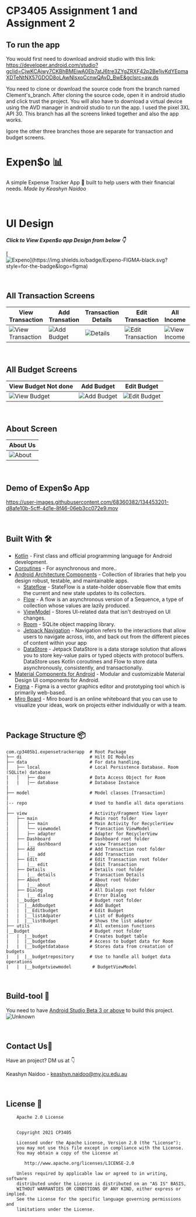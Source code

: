 # CP3405  Assignment 1 and Assignment 2

## To run the app

You would first need to download android studio with this link: https://developer.android.com/studio?gclid=CjwKCAjwy7CKBhBMEiwA0Eb7atJ6tre3ZYgZRXF42p2Be1jvKdYEpmaXDTeNtNX57GDOD8oLAwNIsxoCcnwQAvD_BwE&gclsrc=aw.ds

You need to clone or download the source code from the branch named Clement's_branch. After cloning the source code, open it in android studio and click trust the project. You will also have to download a virtual device using the AVD manager in android studio to run the app. I used the pixel 3XL API 30. This branch has all the screens linked together and also the app works.

Igore the other three branches those are separate for transaction and budget screens.

# Expen$o 📊

A simple Expense Tracker App 📱 built to help users with their financial needs. *Made by Keashyn Naidoo*

<br />

# UI Design

***Click to View Expen$o app Design from below 👇***

[![Expen$o](https://img.shields.io/badge/Expen$o-FIGMA-black.svg?style=for-the-badge&logo=figma)](https://www.figma.com/file/luxbpmWrc6qDtRVazLEbpt/CP3405-Group-B1-Assignment-1?node-id=2301%3A1213)

<br />

## All Transaction Screens 
|View Transaction|Add Transation|Transaction Details|Edit Transaction|All Income| All Expense|
|----            |----          |----               |----            |----      |-----       |
|![View Transaction](https://user-images.githubusercontent.com/68360382/134280310-8af52c38-5058-4804-b851-c74dea4c64fd.png)|![Add Budget](https://user-images.githubusercontent.com/68360382/134280415-0db61c8c-0dde-42fe-8c29-cdf846cbadc8.png)|![Details](https://user-images.githubusercontent.com/68360382/134281914-db34f818-dfbb-4fe6-b62a-1eac0cc1d916.png)|![Edit Transaction](https://user-images.githubusercontent.com/68360382/134282922-0756fffc-4c7d-4e27-b557-52b54481a49e.png)|![  View Income](https://user-images.githubusercontent.com/68360382/134282426-c086a13f-d9ae-455c-aed0-23dac9857ca0.png)|![View Expense](https://user-images.githubusercontent.com/68360382/134282679-e2527def-a2b0-4aff-93ad-d8355a40b391.png)|

<br/>

## All Budget Screens

|View Budget Not done|Add Budget|Edit Budget|
|----                |----      |-----      |
|![View Budget](https://user-images.githubusercontent.com/68360382/134468880-7ac71d6d-d83a-45d7-8615-d94322c79d0b.png)|![Add Budget](https://user-images.githubusercontent.com/68360382/134286006-f57d221f-1002-49d7-87af-872135f18c28.png)|![Edit Budget](https://user-images.githubusercontent.com/68360382/134329512-dd691e99-dfd4-4896-a2fe-90b0cc21d28b.png)|

<br />

## About Screen
|About Us|
|----    |
|![About](https://user-images.githubusercontent.com/68360382/134286111-0e906620-8c08-4ad0-858b-96277fb818b0.png)|

<br />

## Demo of Expen$o App

https://user-images.githubusercontent.com/68360382/134453201-d8afe10b-5cff-4d1e-8f46-06eb3cc072e9.mov

<br />

## Built With 🛠
- [Kotlin](https://kotlinlang.org/) - First class and official programming language for Android development.
- [Coroutines](https://kotlinlang.org/docs/reference/coroutines-overview.html) - For asynchronous and more..
- [Android Architecture Components](https://developer.android.com/topic/libraries/architecture) - Collection of libraries that help you design robust, testable, and maintainable apps.
  - [Stateflow](https://developer.android.com/kotlin/flow/stateflow-and-sharedflow) - StateFlow is a state-holder observable flow that emits the current and new state updates to its collectors. 
  - [Flow](https://kotlinlang.org/docs/reference/coroutines/flow.html) - A flow is an asynchronous version of a Sequence, a type of collection whose values are lazily produced.
  - [ViewModel](https://developer.android.com/topic/libraries/architecture/viewmodel) - Stores UI-related data that isn't destroyed on UI changes. 
  - [Room](https://developer.android.com/topic/libraries/architecture/room) - SQLite object mapping library.
  - [Jetpack Navigation](https://developer.android.com/guide/navigation) - Navigation refers to the interactions that allow users to navigate across, into, and back out from the different pieces of content within your app
  - [DataStore](https://developer.android.com/topic/libraries/architecture/datastore) - Jetpack DataStore is a data storage solution that allows you to store key-value pairs or typed objects with protocol buffers. DataStore uses Kotlin coroutines and Flow to store data asynchronously, consistently, and transactionally.
- [Material Components for Android](https://github.com/material-components/material-components-android) - Modular and customizable Material Design UI components for Android.
- [Figma](https://figma.com/) - Figma is a vector graphics editor and prototyping tool which is primarily web-based.
- [Miro Board](https://miro.com) -  Miro board is an online whiteboard that you can use to visualize your ideas, work on projects either individually or with a team.
<br />

## Package Structure 📦
    
    com.cp3405b1.expensetrackerapp  # Root Package
    ├── di                          # Hilt DI Modules 
    ├── data                        # For data handling.
    │   ├── local                   # Local Persistence Database. Room (SQLite) database
    |   │   ├── dao                 # Data Access Object for Room   
    |   |   |── database            # Database Instance
    |
    ├── model                       # Model classes [Transaction]
    |
    |-- repo                        # Used to handle all data operations
    |
    ├── view                        # Activity/Fragment View layer
    │   ├── main                    # Main root folder
    |   │   ├── main                # Main Activity for RecyclerView
    |   │   └── viewmodel           # Transaction ViewModel
    |   │   ├── adapter             # Adapter for RecyclerView
    │   ├── Dashboard               # Dashboard root folder
    |   |   |__ dashboard           # view Transaction
    │   ├── Add                     # Add Transaction root folder
    |   |   |__ add                 # Add Transaction 
    │   ├── Edit                    # Edit Transaction root folder
    |   |   |__ edit                # Edit Transaction
    │   ├── Details                 # Details root folder
    |   |   |__ details             # Transaction Details
    │   ├── About                   # About root folder
    |   |   |__ about               # About 
    │   ├── Dialog                  # All Dialogs root folder
    |   |   |__ dialog              # Error Dialog 
    |   |__budget                   # Budget root folder
    |   |  |__Addbudget             # Add Budget
    |   |  |__Editbudget            # Edit Budget
    |   |  |__listAdpater           # List of Budgets
    |   |  |__listBudget            # Shows the list adapter 
    ├── utils                       # All extension functions                  
    |__Budget                       # Budget root folder
    |   |  |__budget                # Creates budget table
    |   |  |__budgetdao             # Access to budget data for Room
    |   |  |__budgetdatabase        # Stores data from creatation of budgets
    |   |  |__budgetrepository      # Use to handle all budget data operations
    |   |  |__budgetviewmodel        # BudgetViewModel
    
<br />

## Build-tool 🧰
You need to have [Android Studio Beta 3 or above](https://developer.android.com/studio/preview) to build this project.
![Unknown](https://user-images.githubusercontent.com/68360382/134287561-30eff22f-4507-4d11-ab70-3caaaf54191d.png)

<br>

## Contact Us📩
Have an project? DM us at 👇

Keashyn Naidoo - keashyn.naidoo@my.jcu.edu.au

<br>

## License 🔖
```
    Apache 2.0 License


    Copyright 2021 CP3405  

    Licensed under the Apache License, Version 2.0 (the "License");
    you may not use this file except in compliance with the License.
    You may obtain a copy of the License at

       http://www.apache.org/licenses/LICENSE-2.0

    Unless required by applicable law or agreed to in writing, software
    distributed under the License is distributed on an "AS IS" BASIS,
    WITHOUT WARRANTIES OR CONDITIONS OF ANY KIND, either express or implied.
    See the License for the specific language governing permissions and
    limitations under the License.
